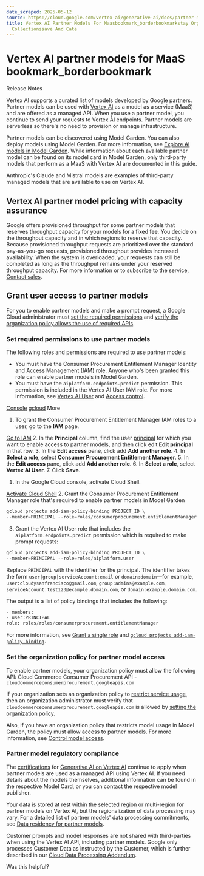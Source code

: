 ```yaml
---
date_scraped: 2025-05-12
source: https://cloud.google.com/vertex-ai/generative-ai/docs/partner-models/use-partner-models
title: Vertex AI Partner Models For Maasbookmark_borderbookmarkstay Organized With
  Collectionssave And Cate
---
```


# Vertex AI partner models for MaaS bookmark\_borderbookmark 

Release Notes

Vertex AI supports a curated list of models developed by Google partners.
Partner models can be used with [Vertex AI](../start/express-mode/Tutorial-Vertex-AI-API-in-express-mode.md) as a model
as a service (MaaS) and are offered as a managed API. When you use a partner
model, you continue to send your requests to Vertex AI endpoints. Partner
models are serverless so there's no need to provision or manage infrastructure.

Partner models can be discovered using Model Garden. You can also
deploy models using Model Garden. For more information, see
[Explore AI models in
Model Garden](https://cloud.google.com/vertex-ai/generative-ai/docs/model-garden/explore-models).
While information about each available partner model can be found on its model
card in Model Garden, only third-party models that perform as a
MaaS with Vertex AI are documented in this guide.

Anthropic's Claude and Mistral models are examples of third-party managed models
that are available to use on Vertex AI.

## Vertex AI partner model pricing with capacity assurance

Google offers provisioned throughput for some partner models that reserves
throughput capacity for your models for a fixed fee. You decide on the
throughput capacity and in which regions to reserve that capacity. Because
provisioned throughput requests are prioritized over the standard pay-as-you-go
requests, provisioned throughput provides increased availability. When the
system is overloaded, your requests can still be completed as long as the
throughput remains under your reserved throughput capacity. For more information
or to subscribe to the service, [Contact sales](https://cloud.google.com/contact).

## Grant user access to partner models

For you to enable partner models and make a prompt request, a Google Cloud
administrator must [set the required permissions](#set-permissions) and [verify
the organization policy allows the use of required
APIs](#set-organization-policy).

### Set required permissions to use partner models

The following roles and permissions are required to use partner models:

- You must have the Consumer Procurement Entitlement Manager
 Identity and Access Management (IAM) role. Anyone who's been granted this role can
 enable partner models in Model Garden.
- You must have the `aiplatform.endpoints.predict` permission. This
 permission is included in the Vertex AI User IAM role.
 For more information, see [Vertex AI
 User](https://cloud.google.com/vertex-ai/docs/general/access-control#aiplatform.user) and [Access
 control](../access-control_1.md).

[Console](#console) [gcloud](#gcloud) 
More

1. To grant the Consumer Procurement Entitlement Manager IAM
 roles to a user, go to the **IAM** page.

 [Go to IAM](https://console.cloud.google.com/projectselector/iam-admin/iam?supportedpurview=)
2. In the **Principal** column, find the user
 [principal](https://cloud.google.com/iam/docs/overview#concepts_related_identity) for which you
 want to enable access to partner models, and then click
 edit **Edit principal** in that row.
3. In the **Edit access** pane, click
 add **Add another role**.
4. In **Select a role**, select **Consumer Procurement Entitlement Manager**.
5. In the **Edit access** pane, click
 add **Add another role**.
6. In **Select a role**, select **Vertex AI User**.
7. Click **Save**.

1. In the Google Cloud console, activate Cloud Shell.

 [Activate Cloud Shell](https://console.cloud.google.com/?cloudshell=true)
2. Grant the Consumer Procurement Entitlement Manager role that's required
 to enable partner models in Model Garden

 ```python
 gcloud projects add-iam-policy-binding PROJECT_ID \
 --member=PRINCIPAL --role=roles/consumerprocurement.entitlementManager

 ```
3. Grant the Vertex AI User role that includes the
 `aiplatform.endpoints.predict` permission which is required to make
 prompt requests:

 ```python
 gcloud projects add-iam-policy-binding PROJECT_ID \
 --member=PRINCIPAL --role=roles/aiplatform.user

 ```

 Replace `PRINCIPAL` with the identifier for
 the principal. The identifier takes the form
 `user|group|serviceAccount:email` or `domain:domain`—for
 example, `user:cloudysanfrancisco@gmail.com`,
 `group:admins@example.com`,
 `serviceAccount:test123@example.domain.com`, or
 `domain:example.domain.com`.

 The output is a list of policy bindings that includes the following:

 ```python
 - members:
 - user:PRINCIPAL
 role: roles/roles/consumerprocurement.entitlementManager

 ```

 For more information, see
 [Grant a single role](https://cloud.google.com/iam/docs/granting-changing-revoking-access#grant-single-role)
 and
 [`gcloud projects add-iam-policy-binding`](https://cloud.google.com/sdk/gcloud/reference/projects/add-iam-policy-binding).

### Set the organization policy for partner model access

To enable partner models, your organization policy must allow the following
API: Cloud Commerce Consumer Procurement API - `cloudcommerceconsumerprocurement.googleapis.com`

If your organization sets an organization policy to
[restrict service usage](https://cloud.google.com/resource-manager/docs/organization-policy/restricting-resources),
then an organization administrator must verify that
`cloudcommerceconsumerprocurement.googleapis.com` is allowed by
[setting the organization policy](https://cloud.google.com/resource-manager/docs/organization-policy/restricting-resources#setting_the_organization_policy).

Also, if you have an organization policy that restricts model usage in
Model Garden, the policy must allow access to partner models. For more
information, see [Control model
access](../control-model-access.md).

### Partner model regulatory compliance

The [certifications](https://cloud.google.com/security/compliance/services-in-scope) for
[Generative AI on Vertex AI](../code/code-models-overview.md) continue to
apply when partner models are used as a managed API using Vertex AI.
If you need details about the models themselves, additional information can be
found in the respective Model Card, or you can contact the respective model
publisher.

Your data is stored at rest within the selected region or multi-region for
partner models on Vertex AI, but the regionalization of data
processing may vary. For a detailed list of partner models' data processing
commitments, see [Data residency for partner
models](https://cloud.google.com/vertex-ai/generative-ai/docs/learn/locations#ml-processing-partner-models).

Customer prompts and model responses are not shared with third-parties when
using the Vertex AI API, including partner models. Google only processes
Customer Data as instructed by the Customer, which is further described in our
[Cloud Data Processing Addendum](https://cloud.google.com/terms/data-processing-addendum).

Was this helpful?